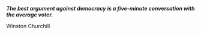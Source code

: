 _**The best argument against democracy is a five-minute conversation with the average voter.**_

Winston Churchill